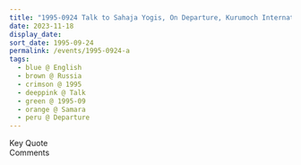 ```yaml
---
title: "1995-0924 Talk to Sahaja Yogis, On Departure, Kurumoch International Airport, Samara, Russia"
date: 2023-11-18
display_date: 
sort_date: 1995-09-24
permalink: /events/1995-0924-a
tags:
  - blue @ English
  - brown @ Russia
  - crimson @ 1995
  - deeppink @ Talk
  - green @ 1995-09
  - orange @ Samara
  - peru @ Departure
---
```


<wave-list>
  <list-title color="green" width="75">Key Quote</list-title>
  <list-item color="BlanchedAlmond"  width="200"></list-item>
  <list-item color="Lavender"></list-item>
  <list-item color="BlanchedAlmond"></list-item>
</wave-list>

<br>

<wave-list>
  <list-title color="green" width="75">Comments</list-title>
  <list-item color="BlanchedAlmond"  width="200"></list-item>
  <list-item color="Lavender"></list-item>
  <list-item color="BlanchedAlmond"></list-item>
</wave-list>
